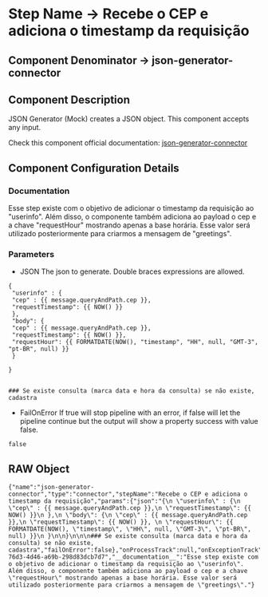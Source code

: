 # Step Name -> Recebe o CEP e adiciona o timestamp da requisição
## Component Denominator -> json-generator-connector

## Component Description

JSON Generator (Mock) creates a JSON object. This component accepts any input.

Check this component official documentation: [json-generator-connector](https://docs.digibee.com/documentation/components/tools/json-generator "Digibee json-generator-connector documentation")

## Component Configuration Details
### Documentation

Esse step existe com o objetivo de adicionar o timestamp da requisição ao "userinfo". Além disso, o componente também adiciona ao payload o cep e a chave "requestHour" mostrando apenas a base horária. Esse valor será utilizado posteriormente para criarmos a mensagem de "greetings".

### Parameters

* JSON
The json to generate. Double braces expressions are allowed.

```
{
 "userinfo" : {
 "cep" : {{ message.queryAndPath.cep }},
 "requestTimestamp": {{ NOW() }}
 },
 "body": {
 "cep" : {{ message.queryAndPath.cep }},
 "requestTimestamp": {{ NOW() }}, 
 "requestHour": {{ FORMATDATE(NOW(), "timestamp", "HH", null, "GMT-3", "pt-BR", null) }}
 }

}


### Se existe consulta (marca data e hora da consulta) se não existe, cadastra
```

* FailOnError
If true will stop pipeline with an error, if false will let the pipeline continue but the output will show a property success with value false.

```
false
```

## RAW Object

```
{"name":"json-generator-connector","type":"connector","stepName":"Recebe o CEP e adiciona o timestamp da requisição","params":{"json":"{\n \"userinfo\" : {\n \"cep\" : {{ message.queryAndPath.cep }},\n \"requestTimestamp\": {{ NOW() }}\n },\n \"body\": {\n \"cep\" : {{ message.queryAndPath.cep }},\n \"requestTimestamp\": {{ NOW() }}, \n \"requestHour\": {{ FORMATDATE(NOW(), \"timestamp\", \"HH\", null, \"GMT-3\", \"pt-BR\", null) }}\n }\n\n}\n\n\n### Se existe consulta (marca data e hora da consulta) se não existe, cadastra","failOnError":false},"onProcessTrack":null,"onExceptionTrack":null,"id":"9c8c71b1-76d3-4d46-a69b-298d83dcb7d7","__documentation__":"Esse step existe com o objetivo de adicionar o timestamp da requisição ao \"userinfo\". Além disso, o componente também adiciona ao payload o cep e a chave \"requestHour\" mostrando apenas a base horária. Esse valor será utilizado posteriormente para criarmos a mensagem de \"greetings\"."}
```